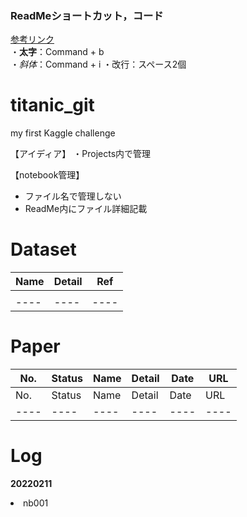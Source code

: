 ### ReadMeショートカット，コード  
[参考リンク](https://atmarksharp.v01.jp/posts/markdown-cheat-sheet.html)  
・**太字**：Command + b  
・_斜体_：Command + i
・改行：スペース2個  

# titanic_git
my first Kaggle challenge

【アイディア】
・Projects内で管理

【notebook管理】  
- ファイル名で管理しない  
- ReadMe内にファイル詳細記載  

# Dataset  
|  Name  |  Detail  |  Ref  |
|  ----  |  ----  |  ----  |
|    |    |    |
|  ----  |  ----  |  ----  |

# Paper  
|  No.  |  Status  |  Name  |  Detail  |  Date  |  URL  |
|  ----  |  ----  |  ----  |  ----  |  ----  |  ----  |
|  No.  |  Status  |  Name  |  Detail  |  Date  |  URL  |
|  ----  |  ----  |  ----  |  ----  |  ----  |  ----  |


# Log  
  **20220211**  
  <li>nb001  
    

